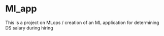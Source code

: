 # Ml_app
This is a project on MLops / creation of an ML application for determining DS salary during hiring
